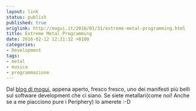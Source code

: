 ```yaml
---
layout: link
status: publish
published: true
origlink: http://mogui.it/2016/01/31/extreme-metal-programming.html
title: Extreme Metal Programming
date: 2016-02-12 12:21:32 +0100
categories:
- Development
tags:
- metal
- musica
- programmazione
---
```


Dal [blog di mogui](http://mogui.it), appena aperto, fresco fresco, uno dei manifesti più belli sul software development che ci siano. Se siete metallari(come noi! Anche se a me piacciono pure i Periphery) lo amerete :-D

